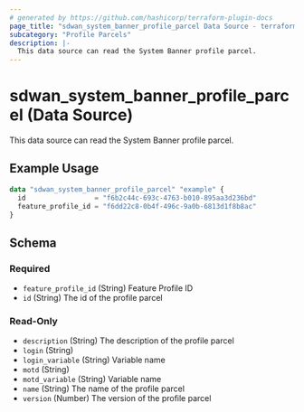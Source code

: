 ```yaml
---
# generated by https://github.com/hashicorp/terraform-plugin-docs
page_title: "sdwan_system_banner_profile_parcel Data Source - terraform-provider-sdwan"
subcategory: "Profile Parcels"
description: |-
  This data source can read the System Banner profile parcel.
---
```


# sdwan_system_banner_profile_parcel (Data Source)

This data source can read the System Banner profile parcel.

## Example Usage

```terraform
data "sdwan_system_banner_profile_parcel" "example" {
  id                 = "f6b2c44c-693c-4763-b010-895aa3d236bd"
  feature_profile_id = "f6dd22c8-0b4f-496c-9a0b-6813d1f8b8ac"
}
```

<!-- schema generated by tfplugindocs -->
## Schema

### Required

- `feature_profile_id` (String) Feature Profile ID
- `id` (String) The id of the profile parcel

### Read-Only

- `description` (String) The description of the profile parcel
- `login` (String)
- `login_variable` (String) Variable name
- `motd` (String)
- `motd_variable` (String) Variable name
- `name` (String) The name of the profile parcel
- `version` (Number) The version of the profile parcel
